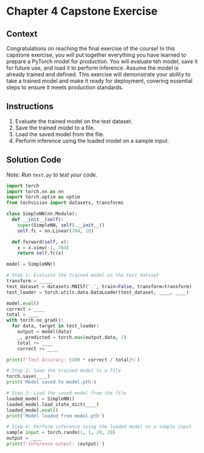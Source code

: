 # Chapter 4 Capstone Exercise

## Context

Congratulations on reaching the final exercise of the course! In this capstone exercise, you will put together everything you have learned to prepare a PyTorch model for production. You will evaluate teh model, save it for future use, and load it to perform inference. Assume the model is already trained and defined. This exercise will demonstrate your ability to take a trained model and make it ready for deployment, covering essential steps to ensure it meets production standards.

## Instructions

1. Evaluate the trained model on the test dataset.
2. Save the trained model to a file.
3. Load the saved model from the file.
4. Perform inference using the loaded model on a sample input.

## Solution Code

_Note: Run `test.py` to test your code._

```python
import torch
import torch.nn as nn
import torch.optim as optim
from tochvision import datasets, transforms

class SimpleNN(nn.Module):
  def __init__(self):
    super(SimpleNN, self).__init__()
    self.fc = nn.Linear(784, 10)

  def forward(self, x):
    x = x.view(-1, 784)
    return self.fc(x)

model = SimpleNN()

# Step 1: Evaluate the trained model on the test dataset
transform = _____
test_dataset = datasets.MNIST('.', train=False, transform=transform)
test_loader = torch.utils.data.DataLoader(test_dataset, ____, ____)

model.eval()
correct = ____
total = ____
with torch.no_grad():
  for data, target in test_loader:
    output = model(data)
    _, predicted = torch.max(output.data, 1)
    total += ____
    correct += ____

print(f'Test Accuracy: {100 * correct / total}%')

# Step 2: Save the trained model to a file
torch.save(____)
print('Model saved to model.pth')

# Step 3: Load the saved model from the file
loaded_model = SimpleNN()
loaded_model.load_state_dict(____)
loaded_model.eval()
print('Model loaded from model.pth')

# Step 4: Perform inference using the loaded model on a sample input
sample input = torch.randn(1, 1, 28, 28)
output = ____
print(f'Inference output: {output}')
